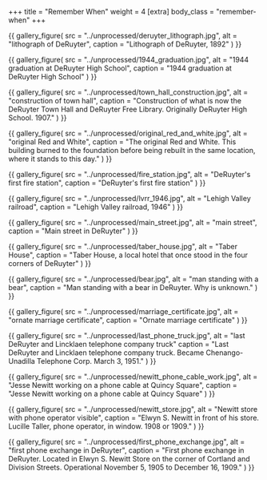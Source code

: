 +++
title = "Remember When"
weight = 4
[extra]
body_class = "remember-when"
+++

{{ gallery_figure(
    src = "../unprocessed/deruyter_lithograph.jpg",
    alt = "lithograph of DeRuyter",
    caption = "Lithograph of DeRuyter, 1892"
) }}

{{ gallery_figure(
    src = "../unprocessed/1944_graduation.jpg",
    alt = "1944 graduation at DeRuyter High School",
    caption = "1944 graduation at DeRuyter High School"
) }}

{{ gallery_figure(
    src = "../unprocessed/town_hall_construction.jpg",
    alt = "construction of town hall",
    caption = "Construction of what is now the DeRuyter Town Hall and DeRuyter
        Free Library. Originally DeRuyter High School. 1907."
) }}

{{ gallery_figure(
    src = "../unprocessed/original_red_and_white.jpg",
    alt = "original Red and White",
    caption = "The original Red and White. This building burned to the
        foundation before being rebuilt in the same location, where it stands to
        this day."
) }}

{{ gallery_figure(
    src = "../unprocessed/fire_station.jpg",
    alt = "DeRuyter's first fire station",
    caption = "DeRuyter's first fire station"
) }}

{{ gallery_figure(
    src = "../unprocessed/lvrr_1946.jpg",
    alt = "Lehigh Valley railroad",
    caption = "Lehigh Valley railroad, 1946"
) }}

{{ gallery_figure(
    src = "../unprocessed/main_street.jpg",
    alt = "main street",
    caption = "Main street in DeRuyter"
) }}

{{ gallery_figure(
    src = "../unprocessed/taber_house.jpg",
    alt = "Taber House",
    caption = "Taber House, a local hotel that once stood in the four corners
        of DeRuyter"
) }}

{{ gallery_figure(
    src = "../unprocessed/bear.jpg",
    alt = "man standing with a bear",
    caption = "Man standing with a bear in DeRuyter. Why is unknown."
) }}

{{ gallery_figure(
    src = "../unprocessed/marriage_certificate.jpg",
    alt = "ornate marriage certificate",
    caption = "Ornate marriage certificate"
) }}

{{ gallery_figure(
    src = "../unprocessed/last_phone_truck.jpg",
    alt = "last DeRuyter and Lincklaen telephone company truck"
    caption = "Last DeRuyter and Lincklaen telephone company truck. Became
        Chenango-Unadilla Telephone Corp. March 3, 1951."
) }}

{{ gallery_figure(
    src = "../unprocessed/newitt_phone_cable_work.jpg",
    alt = "Jesse Newitt working on a phone cable at Quincy Square",
    caption = "Jesse Newitt working on a phone cable at Quincy Square"
) }}

{{ gallery_figure(
    src = "../unprocessed/newitt_store.jpg",
    alt = "Newitt store with phone operator visible",
    caption = "Elwyn S. Newitt in front of his store. Lucille Taller, phone
        operator, in window. 1908 or 1909."
) }}

{{ gallery_figure(
    src = "../unprocessed/first_phone_exchange.jpg",
    alt = "first phone exchange in DeRuyter",
    caption = "First phone exchange in DeRuyter. Located in Elwyn S. Newitt
        Store on the corner of Cortland and Division Streets. Operational
        November 5, 1905 to December 16, 1909."
) }}
